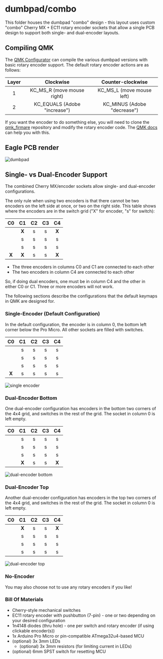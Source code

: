 # dumbpad/combo

This folder houses the dumbpad "combo" design - this layout uses custom "combo" Cherry MX + EC11 rotary encoder sockets that allow a single PCB design to support both single- and dual-encoder layouts.

## Compiling QMK

The [QMK Configurator](https://config.qmk.fm/#/dumbpad/v1x/LAYOUT) can compile the various dumbpad versions
with basic rotary encoder support. The default rotary encoder actions are as follows:

| Layer | Clockwise | Counter-clockwise |
|:-:|:-:|:-:|
| 1 | KC_MS_R (move mouse right) | KC_MS_L (move mouse left) |
| 2 | KC_EQUALS (Adobe "increase") | KC_MINUS (Adobe "decrease") |

If you want the encoder to do something else, you will need to clone the [qmk_firmare](https://github.com/qmk/qmk_firmware) repository and modify the rotary encoder code. The [QMK docs](https://docs.qmk.fm/#/newbs) can help you with this.

## Eagle PCB render

![dumbpad](dumbpad.png)

## Single- vs Dual-Encoder Support

The combined Cherry MX/encoder sockets allow single- and dual-encoder configurations.

The only rule when using two encoders is that there cannot be two encoders on the left side at once, or two on the right side.
This table shows where the encoders are in the switch grid ("X" for encoder, "s" for switch):

| C0  | C1  | C2  | C3  | C4  |
|:---:|:---:|:---:|:---:|:---:|
|     |__X__|  s  |  s  |__X__|
|     |  s  |  s  |  s  |  s  |
|     |  s  |  s  |  s  |  s  |
|__X__|__X__|  s  |  s  |__X__|

- The three encoders in columns C0 and C1 are connected to each other
- The two encoders in column C4 are connected to each other

So, if doing dual encoders, one must be in column C4 and the other in either C0 or C1. Three or more encoders will not work.

The following sections describe the configurations that the default keymaps in QMK are designed for.

### Single-Encoder (Default Configuration)

In the default configuration, the encoder is in column 0, the bottom left corner below the Pro Micro. All other sockets are filled with switches.

| C0  | C1  | C2  | C3  | C4  |
|:---:|:---:|:---:|:---:|:---:|
|     |  s  |  s  |  s  |  s  |
|     |  s  |  s  |  s  |  s  |
|     |  s  |  s  |  s  |  s  |
|__X__|  s  |  s  |  s  |  s  |

![single encoder](https://i.imgur.com/8ZPz1gFl.jpg)

### Dual-Encoder Bottom

One dual-encoder configuration has encoders in the bottom two corners of the 4x4 grid, and switches in the rest of the grid. The socket in column 0 is left empty.

| C0  | C1  | C2  | C3  | C4  |
|:---:|:---:|:---:|:---:|:---:|
|     |  s  |  s  |  s  |  s  |
|     |  s  |  s  |  s  |  s  |
|     |  s  |  s  |  s  |  s  |
|     |__X__|  s  |  s  |__X__|

![dual-encoder bottom](https://i.imgur.com/QCqKDMSl.jpg)

### Dual-Encoder Top

Another dual-encoder configuration has encoders in the top two corners of the 4x4 grid, and switches in the rest of the grid. The socket in column 0 is left empty.

| C0  | C1  | C2  | C3  | C4  |
|:---:|:---:|:---:|:---:|:---:|
|     |__X__|  s  |  s  |__X__|
|     |  s  |  s  |  s  |  s  |
|     |  s  |  s  |  s  |  s  |
|     |  s  |  s  |  s  |  s  |

![dual-encoder top](https://i.imgur.com/Rq6ox2Ol.jpg)

### No-Encoder

You may also choose not to use any rotary encoders if you like!

### Bill Of Materials

- Cherry-style mechanical switches
- EC11 rotary encoder with pushbutton (7-pin) - one or two depending on your desired configuration
- 1n4148 diodes (thru hole) - one per switch and rotary encoder (if using clickable encoder(s))
- 1x Arduino Pro Micro or pin-compatible ATmega32u4-based MCU
- (optional) 3x 3mm LEDs
  - (optional) 3x 3mm resistors (for limiting current in LEDs)
- (optional) 6mm SPST switch for resetting MCU
